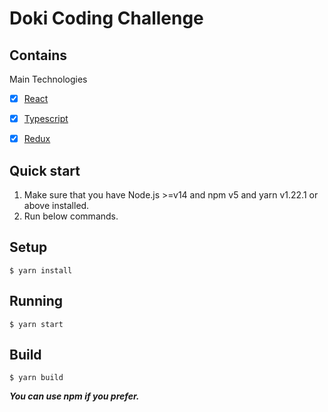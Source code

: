 # Doki Coding Challenge

## Contains
 Main Technologies
- [x] [React](https://facebook.github.io/react/)
- [x] [Typescript](https://www.typescriptlang.org/)
- [x] [Redux](https://github.com/reactjs/redux)


## Quick start

1. Make sure that you have Node.js >=v14 and npm v5 and yarn v1.22.1 or above installed.
2. Run below commands.

## Setup

```
$ yarn install
```

## Running

```
$ yarn start
```

## Build

```
$ yarn build
```

***You can use npm if you prefer.***